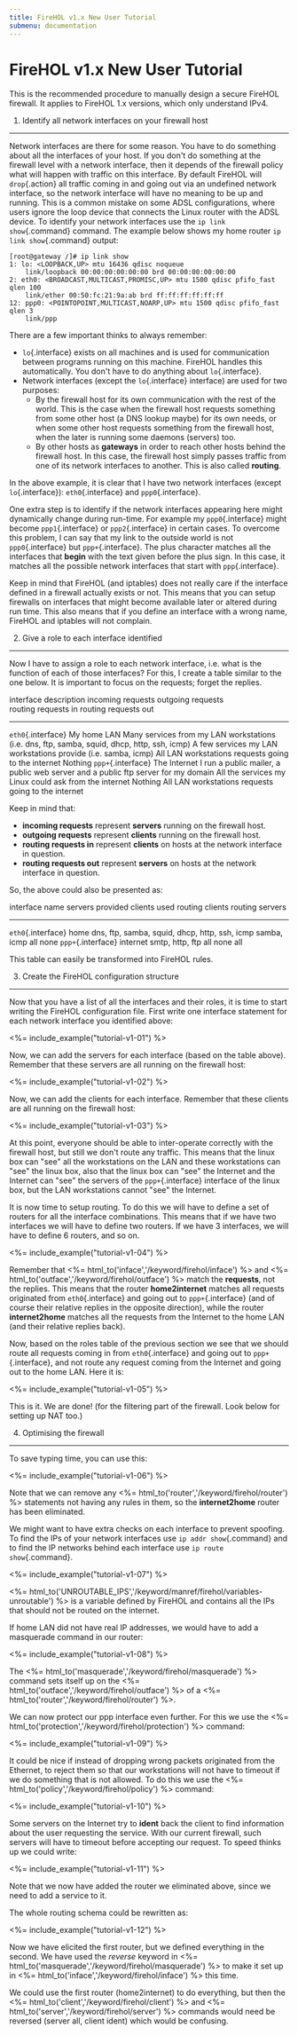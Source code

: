 ```yaml
---
title: FireHOL v1.x New User Tutorial
submenu: documentation
---
```


FireHOL v1.x New User Tutorial
==============================

This is the recommended procedure to manually design a secure FireHOL
firewall. It applies to FireHOL 1.x versions, which only understand
IPv4.

1. Identify all network interfaces on your firewall host
--------------------------------------------------------

Network interfaces are there for some reason. You have to do something
about all the interfaces of your host. If you don't do something at the
firewall level with a network interface, then it depends of the firewall
policy what will happen with traffic on this interface. By default
FireHOL will `drop`{.action} all traffic coming in and going out via an
undefined network interface, so the network interface will have no
meaning to be up and running. This is a common mistake on some ADSL
configurations, where users ignore the loop device that connects the
Linux router with the ADSL device. To identify your network interfaces
use the `ip link show`{.command} command. The example below shows my
home router `ip link show`{.command} output:

~~~~ {.programoutput style="width: 100%;"}
[root@gateway /]# ip link show
1: lo: <LOOPBACK,UP> mtu 16436 qdisc noqueue
    link/loopback 00:00:00:00:00:00 brd 00:00:00:00:00:00
2: eth0: <BROADCAST,MULTICAST,PROMISC,UP> mtu 1500 qdisc pfifo_fast qlen 100
    link/ether 00:50:fc:21:9a:ab brd ff:ff:ff:ff:ff:ff
12: ppp0: <POINTOPOINT,MULTICAST,NOARP,UP> mtu 1500 qdisc pfifo_fast qlen 3
    link/ppp
~~~~

There are a few important thinks to always remember:

-   `lo`{.interface} exists on all machines and is used for
    communication between programs running on this machine. FireHOL
    handles this automatically. You don't have to do anything about
    `lo`{.interface}.
-   Network interfaces (except the `lo`{.interface} interface) are used
    for two purposes:
    -   By the firewall host for its own communication with the rest of
        the world. This is the case when the firewall host requests
        something from some other host (a DNS lookup maybe) for its own
        needs, or when some other host requests something from the
        firewall host, when the later is running some daemons (servers)
        too.
    -   By other hosts as **gateways** in order to reach other hosts
        behind the firewall host. In this case, the firewall host simply
        passes traffic from one of its network interfaces to another.
        This is also called **routing**.

In the above example, it is clear that I have two network interfaces
(except `lo`{.interface}): `eth0`{.interface} and `ppp0`{.interface}.

One extra step is to identify if the network interfaces appearing here
might dynamically change during run-time. For example my
`ppp0`{.interface} might become `ppp1`{.interface} or `ppp2`{.interface}
in certain cases. To overcome this problem, I can say that my link to
the outside world is not `ppp0`{.interface} but `ppp+`{.interface}. The
plus character matches all the interfaces that **begin** with the text
given before the plus sign. In this case, it matches all the possible
network interfaces that start with `ppp`{.interface}.

Keep in mind that FireHOL (and iptables) does not really care if the
interface defined in a firewall actually exists or not. This means that
you can setup firewalls on interfaces that might become available later
or altered during run time. This also means that if you define an
interface with a wrong name, FireHOL and iptables will not complain.

2. Give a role to each interface identified
-------------------------------------------

Now I have to assign a role to each network interface, i.e. what is the
function of each of those interfaces? For this, I create a table similar
to the one below. It is important to focus on the requests; forget the
replies.

<div class="wide-table">

  interface            description    incoming requests                                                                             outgoing requests                                               routing requests in                                   routing requests out
  -------------------- -------------- --------------------------------------------------------------------------------------------- --------------------------------------------------------------- ----------------------------------------------------- -----------------------------------------------------
  `eth0`{.interface}   My home LAN    Many services from my LAN workstations (i.e. dns, ftp, samba, squid, dhcp, http, ssh, icmp)   A few services my LAN workstations provide (i.e. samba, icmp)   All LAN workstations requests going to the internet   Nothing
  `ppp+`{.interface}   The Internet   I run a public mailer, a public web server and a public ftp server for my domain              All the services my Linux could ask from the internet           Nothing                                               All LAN workstations requests going to the internet

</div>

Keep in mind that:

-   **incoming requests** represent **servers** running on the firewall
    host.
-   **outgoing requests** represent **clients** running on the firewall
    host.
-   **routing requests in** represent **clients** on hosts at the network
    interface in question.
-   **routing requests out** represent **servers** on hosts at the network
    interface in question.

So, the above could also be presented as:

<div class="wide-table">

  interface            name       servers provided                                clients used   routing clients   routing servers
  -------------------- ---------- ----------------------------------------------- -------------- ----------------- -----------------
  `eth0`{.interface}   home       dns, ftp, samba, squid, dhcp, http, ssh, icmp   samba, icmp    all               none
  `ppp+`{.interface}   internet   smtp, http, ftp                                 all            none              all

</div>

This table can easily be transformed into FireHOL rules.

3. Create the FireHOL configuration structure
---------------------------------------------

Now that you have a list of all the interfaces and their roles, it is
time to start writing the FireHOL configuration file. First write one
interface statement for each network interface you identified above:

<%= include_example("tutorial-v1-01") %>

Now, we can add the servers for each interface (based on the table
above). Remember that these servers are all running on the firewall
host:

<%= include_example("tutorial-v1-02") %>

Now, we can add the clients for each interface. Remember that these
clients are all running on the firewall host:

<%= include_example("tutorial-v1-03") %>

At this point, everyone should be able to inter-operate correctly with
the firewall host, but still we don't route any traffic. This means that
the linux box can "see" all the workstations on the LAN and these
workstations can "see" the linux box, also that the linux box can "see"
the Internet and the Internet can "see" the servers of the
`ppp+`{.interface} interface of the linux box, but the LAN workstations
cannot "see" the Internet.

It is now time to setup routing. To do this we will have to define a set
of routers for all the interface combinations. This means that if we
have two interfaces we will have to define two routers. If we have 3
interfaces, we will have to define 6 routers, and so on.

<%= include_example("tutorial-v1-04") %>

Remember that <%= html_to('inface','/keyword/firehol/inface') %> and
<%= html_to('outface','/keyword/firehol/outface') %> match the
**requests**, not the replies. This means that the router
**home2internet** matches all requests originated from
`eth0`{.interface} and going out to `ppp+`{.interface} (and of course
their relative replies in the opposite direction), while the router
**internet2home** matches all the requests from the Internet to the home
LAN (and their relative replies back).

Now, based on the roles table of the previous section we see that we
should route all requests coming in from `eth0`{.interface} and going
out to `ppp+`{.interface}, and not route any request coming from the
Internet and going out to the home LAN. Here it is:

<%= include_example("tutorial-v1-05") %>

This is it. We are done! (for the filtering part of the firewall. Look
below for setting up NAT too.)

4. Optimising the firewall
--------------------------

To save typing time, you can use this:

<%= include_example("tutorial-v1-06") %>

Note that we can remove any <%=
html_to('router','/keyword/firehol/router') %> statements not having
any rules in them, so the **internet2home** router has been eliminated.

We might want to have extra checks on each interface to prevent
spoofing. To find the IPs of your network interfaces use
`ip addr show`{.command} and to find the IP networks behind each
interface use `ip route show`{.command}.

<%= include_example("tutorial-v1-07") %>

<%=
html_to('UNROUTABLE_IPS','/keyword/manref/firehol/variables-unroutable')
%> is a variable defined by FireHOL and contains all the IPs that
should not be routed on the internet.

If home LAN did not have real IP addresses, we would have to add a
masquerade command in our router:

<%= include_example("tutorial-v1-08") %>

The <%= html_to('masquerade','/keyword/firehol/masquerade') %>
command sets itself up on the <%=
html_to('outface','/keyword/firehol/outface') %> of a <%=
html_to('router','/keyword/firehol/router') %>.

We can now protect our ppp interface even further. For this we use the
<%= html_to('protection','/keyword/firehol/protection') %> command:

<%= include_example("tutorial-v1-09") %>

It could be nice if instead of dropping wrong packets originated from
the Ethernet, to reject them so that our workstations will not have to
timeout if we do something that is not allowed. To do this we use the
<%= html_to('policy','/keyword/firehol/policy') %> command:

<%= include_example("tutorial-v1-10") %>

Some servers on the Internet try to **ident** back the client to find
information about the user requesting the service. With our current
firewall, such servers will have to timeout before accepting our
request. To speed thinks up we could write:

<%= include_example("tutorial-v1-11") %>

Note that we now have added the router we eliminated above, since we
need to add a service to it.

The whole routing schema could be rewritten as:

<%= include_example("tutorial-v1-12") %>

Now we have elicited the first router, but we defined everything in the
second. We have used the *reverse* keyword in <%=
html_to('masquerade','/keyword/firehol/masquerade') %> to make it set
up in <%= html_to('inface','/keyword/firehol/inface') %> this time.

We could use the first router (home2internet) to do everything, but then
the <%= html_to('client','/keyword/firehol/client') %> and <%=
html_to('server','/keyword/firehol/server') %> commands would need be
reversed (server all, client ident) which would be confusing.
